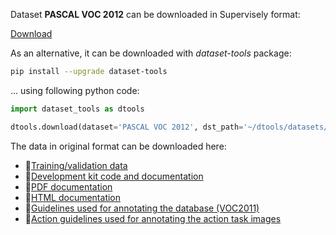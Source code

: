 Dataset **PASCAL VOC 2012** can be downloaded in Supervisely format:

 [Download](https://assets.supervisely.com/supervisely-supervisely-assets-public/teams_storage/u/b/Jr/HptPk5MskgkmFnoIWTSYoJqiAXuLClnUIT1Ae5Dy03cpVfQQHXXspNvYucpKFDxXIfXSPzd3T40yDbcGnMkeuC15wSLqzKBVSsf8LfVugx6aVhlkQAurOVVmLof5.tar)

As an alternative, it can be downloaded with *dataset-tools* package:
``` bash
pip install --upgrade dataset-tools
```

... using following python code:
``` python
import dataset_tools as dtools

dtools.download(dataset='PASCAL VOC 2012', dst_path='~/dtools/datasets/PASCAL VOC 2012.tar')
```
The data in original format can be downloaded here:

- 🔗[Training/validation data](http://host.robots.ox.ac.uk/pascal/VOC/voc2012/VOCtrainval_11-May-2012.tar)
- 🔗[Development kit code and documentation](http://host.robots.ox.ac.uk/pascal/VOC/voc2012/VOCdevkit_18-May-2011.tar)
- 🔗[PDF documentation](http://host.robots.ox.ac.uk/pascal/VOC/voc2012/devkit_doc.pdf)
- 🔗[HTML documentation](http://host.robots.ox.ac.uk/pascal/VOC/voc2012/htmldoc/index.html)
- 🔗[Guidelines used for annotating the database (VOC2011)](http://host.robots.ox.ac.uk/pascal/VOC/voc2012/guidelines.html)
- 🔗[Action guidelines used for annotating the action task images](http://host.robots.ox.ac.uk/pascal/VOC/voc2012/action_guidelines/index.html)
